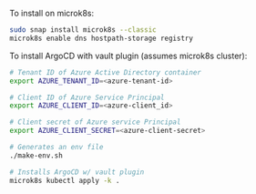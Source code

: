 To install on microk8s:

```bash
sudo snap install microk8s --classic
microk8s enable dns hostpath-storage registry
```

To install ArgoCD with vault plugin (assumes microk8s cluster):

```bash
# Tenant ID of Azure Active Directory container 
export AZURE_TENANT_ID=<azure-tenant-id>

# Client ID of Azure Service Principal
export AZURE_CLIENT_ID=<azure-client_id>

# Client secret of Azure service Principal
export AZURE_CLIENT_SECRET=<azure-client-secret>

# Generates an env file
./make-env.sh

# Installs ArgoCD w/ vault plugin
microk8s kubectl apply -k .
```